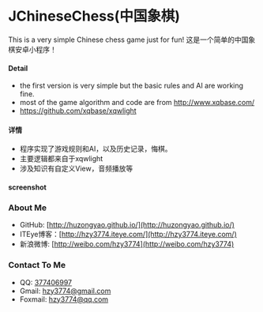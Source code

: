 # JChineseChess(中国象棋)
This is a very simple Chinese chess game just for fun!
这是一个简单的中国象棋安卓小程序！

#### Detail
* the first version is very simple but the basic rules and AI are working fine.
* most of the game algorithm and code are from http://www.xqbase.com/
* https://github.com/xqbase/xqwlight

#### 详情
* 程序实现了游戏规则和AI，以及历史记录，悔棋。
* 主要逻辑都来自于xqwlight
* 涉及知识有自定义View，音频播放等

#### screenshot

### About Me
 * GitHub: [http://huzongyao.github.io/](http://huzongyao.github.io/)
 * ITEye博客：[http://hzy3774.iteye.com/](http://hzy3774.iteye.com/)
 * 新浪微博: [http://weibo.com/hzy3774](http://weibo.com/hzy3774)

### Contact To Me
 * QQ: [377406997](http://wpa.qq.com/msgrd?v=3&uin=377406997&site=qq&menu=yes)
 * Gmail: [hzy3774@gmail.com](mailto:hzy3774@gmail.com)
 * Foxmail: [hzy3774@qq.com](mailto:hzy3774@qq.com)
